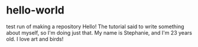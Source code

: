 # hello-world
test run of making a repository
Hello! The tutorial said to write something about myself, so I'm doing just that. My name is Stephanie, and I'm 23 years old. I love art and birds!
